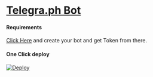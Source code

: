 # [Telegra.ph Bot](https://t.me/TelegraphyRobot)


#### Requirements

[Click Here](https://t.me/botfather) and create your bot and get Token from there.

#### One Click deploy

[![Deploy](https://www.herokucdn.com/deploy/button.svg)](https://heroku.com/deploy)


